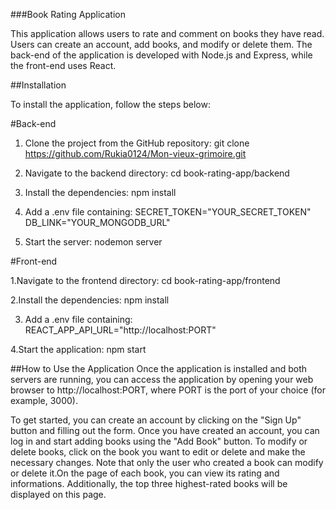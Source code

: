 ###Book Rating Application

This application allows users to rate and comment on books they have read. Users can create an account, add books, and modify or delete them. The back-end of the application is developed with Node.js and Express, while the front-end uses React.

##Installation

To install the application, follow the steps below:

#Back-end

1. Clone the project from the GitHub repository:
git clone https://github.com/Rukia0124/Mon-vieux-grimoire.git

2. Navigate to the backend directory:
cd book-rating-app/backend

3. Install the dependencies:
npm install

4. Add a .env file containing:
SECRET_TOKEN="YOUR_SECRET_TOKEN"
DB_LINK="YOUR_MONGODB_URL"

5. Start the server:
nodemon server

#Front-end

1.Navigate to the frontend directory:
cd book-rating-app/frontend

2.Install the dependencies:
npm install

3. Add a .env file containing:
REACT_APP_API_URL="http://localhost:PORT"

4.Start the application:
npm start

##How to Use the Application
Once the application is installed and both servers are running, you can access the application by opening your web browser to http://localhost:PORT, where PORT is the port of your choice (for example, 3000).

To get started, you can create an account by clicking on the "Sign Up" button and filling out the form. Once you have created an account, you can log in and start adding books using the "Add Book" button. To modify or delete books, click on the book you want to edit or delete and make the necessary changes. Note that only the user who created a book can modify or delete it.On the page of each book, you can view its rating and informations. Additionally, the top three highest-rated books will be displayed on this page.